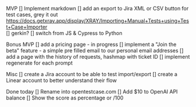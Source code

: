 MVP
[] Implement markdown
[] add an export to Jira XML or CSV button for test cases, grey it out
    https://docs.getxray.app/display/XRAY/Importing+Manual+Tests+using+Test+Case+Importer       
[] gerkin?
[] switch from JS & Cypress to Python

Bonus MVP
[] add a pricing page - in progress
[] implement a "Join the beta" feature - a simple pre filled email to our personal email addresses
[] add a page with the history of requests, hashmap with ticket ID
[] implement regenerate for each prompt

Misc 
[] create a Jira account to be able to test import/export
[] create a Linear account to better understand their flow

Done today
[] Rename into opentestcase.com
[] Add $10 to OpenAI API balance
[] Show the score as percentage or /100
